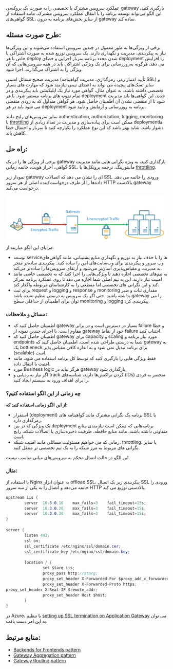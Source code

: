 عملکرد سرویس مشترک یا تخصصی را به صورت یک پروکسی gateway بارگیری کنید. این الگو می‌تواند توسعه برنامه را با انتقال عملکرد سرویس مشترک، مانند استفاده از گواهی‌های SSL، از سایر بخش‌های برنامه به درون gateway ساده کند.

## **طرح صورت مسئله:**

برخی از ویژگی‌ها به طور معمول در چندین سرویس استفاده می‌شوند و این ویژگی‌ها نیاز به پیکربندی، مدیریت و نگهداری دارند. یک سرویس توزیع شده به صورت اشتراکی یا خاص با هر deploy شدن مجدد برنامه سربار اجرایی و خطای deployment را افزایش می دهد. هرگونه به‌روزرسانی برای یک ویژگی اشتراکی باید در همه سرویس‌هایی که آن ویژگی را به اشتراک می‌گذارند، اجرا شود.

مدیریت صحیح مسائل امنیتی (تأیید اعتبار رمز، رمزگذاری، مدیریت گواهینامه SSL) و سایر تسک‌های پیچیده می تواند به اعضای تیمی نیازمند شود که مهارت های بسیار تخصصی داشته باشند. به عنوان مثال، گواهی مورد نیاز یک اپلیکیشن باید پیکربندی و در تمام نمونه های برنامه مستقر شود. با هر deployment جدید، این گواهی‌ها باید مدیریت شود تا از منقضی نشدن آن اطمینان حاصل شود. هر گواهی متداول که به زودی منقضی می شود باید در هر deployment برنامه به روزرسانی و آزمایش و تأیید شود.

سایر سرویس‌های رایج مانند authentication, authorization, logging, monitoring یا [throttling](https://learn.microsoft.com/en-us/azure/architecture/patterns/throttling) ممکن است برای پیاده‌سازی و مدیریت در تعداد زیادی از deploymentها دشوار باشد. شاید بهتر باشد که این نوع عملکرد را یکپارچه کنید تا سربار و احتمال خطا کاهش یابد.

## **راه حل:**

برخی از ویژگی ها را در یک gateway بارگذاری کنید، به ویژه نگرانی ‌هایی مانند مدیریت گواهی، احراز هویت، خاتمه زمانی SSL، مانیتورینگ، ترجمه پروتکل‌ها یا [throttling](https://learn.microsoft.com/en-us/azure/architecture/patterns/throttling).

نمودار زیر gateway ای را نشان می دهد که اتصالات SSL ورودی را خاتمه می دهد. داده‌ها را از طرف درخواست‌کننده اصلی از هر سرور HTTP بالادست gateway درخواست می‌کند.

![gateway-offload](../assets/design_implementation/gateway-offload.png)


مزایای این الگو عبارتند از:

- توسعه serviceها را با حذف نیاز به توزیع و نگهداری منابع پشتیبانی، مانند گواهی‌های وب سرور و پیکربندی برای وب‌سایت‌های امن را ساده کنید. پیکربندی ساده‌تر منجر به مدیریت و مقیاس‌پذیری آسان‌تر می‌شود و ارتقای سرویس‌ها را ساده‌تر می‌کند.
- به تیم‌های تخصصی اجازه دهید تا ویژگی‌هایی را اجرا کنند که به تخصصی خاصی مانند امنیت نیاز دارند. این به تیم اصلی شما اجازه می دهد تا روی عملکرد برنامه تمرکز کند و این نگرانی های تخصصی اما مقطعی را به کارشناسان مربوطه واگذار کند.
- برای ثبت request و logging  و response و monitoring مقداری ثبات و صبر داشته باشید. حتی اگر یک سرویس به درستی تنظیم نشده باشد، gateway را می توان برای اطمینان از حداقلی سطح monitoring و logging پیکربندی کرد.

### مسائل و ملاحظات:

- اطمینان حاصل کنید که gateway بسیار در دسترس است و در برابر failure و خطا مقاوم است. با اجرای چندین نمونه از gateway خود از نقاط failure اجتناب کنید.
- اطمینان حاصل کنید که gateway برای capacity و scaling مورد نیاز برنامه و endpoints شما به درستی طراحی شده است. اطمینان حاصل کنید که gateway به یک bottleneck برای برنامه تبدیل نمی شود و به اندازه کافی مقیاس پذیر (scalable) است.
- فقط ویژگی هایی را بارگیری کنید که توسط کل برنامه استفاده می شود، مانند امنیت یا انتقال داده.
- مورد Business logic هرگز نباید در gateway بارگذاری شود.
- اگر نیاز به ردیابی و track کردن تراکنش‌ها دارید، شناسه‌های (IDs) منحصر به فردی را برای اهداف ورود به سیستم ایجاد کنید.

### **چه زمانی از این الگو استفاده کنیم؟**

**از این الگو زمانی استفاده کنید که:**

- استقرار (deployment) برنامه یک نگرانی مشترک مانند گواهینامه های SSL یا رمزگذاری دارد.
- یک ویژگی که در بین deployment برنامه‌هایی که ممکن است نیازمندی منابع متفاوتی داشته باشند، مانند منابع حافظه، ظرفیت ذخیره‌سازی یا اتصالات شبکه، رایج است.
- زمانی که می خواهیم مسئولیت مسائلی مانند امنیت شبکه، throttling، یا سایر نگرانی های مربوط به مرز شبکه را به یک تیم تخصصی تر منتقل کنید.

این الگو در حالت اتصال محکم به سرویس‌های میانی مناسب نیست.

### مثال:

با استفاده از Nginx به عنوان ابزار offload SSL، پیکربندی زیر یک اتصال SSL ورودی را خاتمه می‌دهد و اتصال را به یکی از سه سرور HTTP بالادستی توزیع می کند.

```csharp
upstream iis {
        server  10.3.0.10    max_fails=3    fail_timeout=15s;
        server  10.3.0.20    max_fails=3    fail_timeout=15s;
        server  10.3.0.30    max_fails=3    fail_timeout=15s;
}

server {
        listen 443;
        ssl on;
        ssl_certificate /etc/nginx/ssl/domain.cer;
        ssl_certificate_key /etc/nginx/ssl/domain.key;

        location / {
                set $targ iis;
                proxy_pass http://$targ;
                proxy_set_header X-Forwarded-For $proxy_add_x_forwarded_for;
                proxy_set_header X-Forwarded-Proto https;
proxy_set_header X-Real-IP $remote_addr;
                proxy_set_header Host $host;
        }
}
``` 

در Azure، با تنظیم [setting up SSL termination on Application Gateway](https://learn.microsoft.com/en-us/azure/application-gateway/tutorial-ssl-cli) می توان به این امر دست یافت.


## **منابع مرتبط:**

- [Backends for Frontends pattern](https://learn.microsoft.com/en-us/azure/architecture/patterns/backends-for-frontends)
- [Gateway Aggregation pattern](https://learn.microsoft.com/en-us/azure/architecture/patterns/gateway-aggregation)
- [Gateway Routing pattern](https://learn.microsoft.com/en-us/azure/architecture/patterns/gateway-routing)